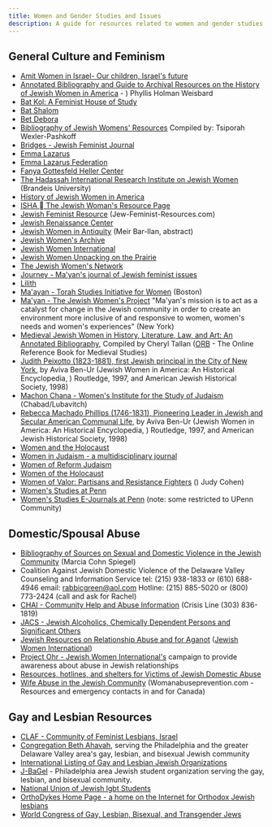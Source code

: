 ```yaml
---
title: Women and Gender Studies and Issues
description: A guide for resources related to women and gender studies.
---
```

## General Culture and Feminism

* [Amit Women in Israel- Our children, Israel's future](http://www.amitisrael.org/)
* [Annotated Bibliography and Guide to Archival Resources on the History of Jewish Women in America](http://www.library.wisc.edu/libraries/WomensStudies/jewwom/jwmain.htm) - ) Phyllis Holman Weisbard
* [Bat Kol: A Feminist House of Study](http://www.batkol.org/)
* [Bat Shalom](http://www.batshalom.org/)
* [Bet Debora](http://www.hagalil.com/bet-debora/debora-e.htm)
* [Bibliography of Jewish Womens' Resources](http://aleph.lib.ohio-state.edu/www/jewomen.html) Compiled by: Tsiporah Wexler-Pashkoff
* [Bridges - Jewish Feminist Journal](http://bridgesjournal.org/)
* [Emma Lazarus](http://jwa.mit.edu/exhibits/lazarus/el1.htm)
* [Emma Lazarus Federation](http://www.huc.edu/aja/Lazarus.htm)
* [Fanya Gottesfeld Heller Center](http://www.biu.ac.il/js/jwmn/)
* [The Hadassah International Research Institute on Jewish Women](http://www.brandeis.edu/hirjw/) (Brandeis University)
* [History of Jewish Women in America](http://www.library.wisc.edu/libraries/WomensStudies/jewwom/jwmain.htm)
* [ISHA  The Jewish Woman's Resource Page](http://www.geocities.com/Wellesley/Garden/4025/)
* [Jewish Feminist Resource](http://www.jew-feminist-resources.com/) (Jew-Feminist-Resources.com)
* [Jewish Renaissance Center](http://www.jrc-netzach.org/)
* [Jewish Women in Antiquity](http://faculty.biu.ac.il/~barilm/absfembo.html) (Meir Bar-Ilan, abstract)
* [Jewish Women's Archive](http://www.jwa.org/)
* [Jewish Women International](http://www.jewishwomen.org/)
* [Jewish Women Unpacking on the Prairie](http://www.jewishwomenexhibit.org/default.asp)
* [The Jewish Women's Network](http://www.jwn.ort.org/)
* [Journey - Ma'yan's journal of Jewish feminist issues](http://www.mayan.org/journey/archives.html)
* [Lilith](http://www.lilith.org/)
* [Ma'ayan - Torah Studies Initiative for Women](http://www.maayan.org/) (Boston)
* [Ma'yan - The Jewish Women's Project](http://www.mayan.org/) "Ma'yan's mission is to act as a catalyst for change in the Jewish community in order to create an environment more inclusive of and responsive to women, women's needs and women's experiences" (New York)
* [Medieval Jewish Women in History, Literature, Law, and Art: An Annotated Bibliography](http://orb.rhodes.edu/encyclop/religion/Judaism/jew-wom.html), Compiled by Cheryl Tallan ([ORB](http://orb.rhodes.edu/encyclop/religion/Judaism/jew-wom.html) - The Online Reference Book for Medieval Studies)
* [Judith Peixotto (1823-1881), first Jewish principal in the City of New York](http://www.mikvehisrael.org/fsc/sephpres.html), by Aviva Ben-Ur (Jewish Women in America: An Historical Encyclopedia, ) Routledge, 1997, and American Jewish Historical Society, 1998)
* [Machon Chana - Women's Institute for the Study of Judaism](http://www.machonchana.org/) (Chabad/Lubavitch)
* [Rebecca Machado Phillips (1746-1831), Pioneering Leader in Jewish and Secular American Communal Life](http://www.mikvehisrael.org/fsc/machado.html), by Aviva Ben-Ur (Jewish Women in America: An Historical Encyclopedia, ) Routledge, 1997, and American Jewish Historical Society, 1998)
* [Women and the Holocaust](http://www.interlog.com/~mighty/)
* [Women in Judaism - a multidisciplinary journal](http://www.utoronto.ca/wjudaism/)
* [Women of Reform Judaism](http://www.rj.org/wrj/index.html)
* [Women of the Holocaust](http://www.interlog.com/~mighty/)
* [Women of Valor: Partisans and Resistance Fighters](http://www.interlog.com/~mighty/valor/bios.htm) () Judy Cohen)
* [Women's Studies at Penn](http://www.library.upenn.edu/resources/subject/interdiscipline/women/women.html)
* [Women's Studies E-Journals at Penn](http://www.library.upenn.edu/webbin5/resources/ejspublic5.cgi?homepage=http://www.library.upenn.edu/&community=Women%27s+Studies) (note: some restricted to UPenn Community)


## Domestic/Spousal Abuse

* [Bibliography of Sources on Sexual and Domestic Violence in the Jewish Community](http://www.mincava.umn.edu/bibs/Jewish.htm) (Marcia Cohn Spiegel)
* Coalition Against Jewish Domestic Violence of the Delaware Valley
  Counseling and Information Service
  tel: (215) 938-1833 or (610) 688-4946
  email: [rabbicgreen@aol.com](mailto:rabbicgreen@aol.com)
  Hotline: (215) 885-5020 or (800) 773-2424
  (call and ask for Rachel)
* [CHAI - Community Help and Abuse Information](http://www.jewishabuse.org/) (Crisis Line (303) 836-1819)
* [JACS - Jewish Alcoholics, Chemically Dependent Persons and Significant Others](http://www.jacsweb.org/index_ie.html)
* [Jewish Resources on Relationship Abuse and for Aganot](http://www.jewishwomen.org/ProjectOhr/resource.htm) ([Jewish Women International](http://www.jewishwomen.org/))
* [Project Ohr - ](http://www.jewishwomen.org/http://www.jewishwomen.org/ProjectOhr/Intro_to_Ohr.htm)[Jewish Women International's](http://www.jewishwomen.org/) campaign to provide awareness about abuse in Jewish relationships
* [Resources, hotlines, and shelters for Victims of Jewish Domestic Abuse](http://members.aol.com/agunah/shelters.htm)
* [Wife Abuse in the Jewish Community](http://www.womanabuseprevention.com/html/jewish_community.html) (Womanabuseprevention.com - Resources and emergency contacts in and for Canada)

## Gay and Lesbian Resources

* [CLAF - Community of Feminist Lesbians, Israel](http://www.gay.org.il/claf/indexe.htm)
* [Congregation Beth Ahavah](http://uahc.org/congs/pa/BethAhavah/), serving the Philadelphia and the greater Delaware Valley area's gay, lesbian, and bisexual Jewish community
* [International Listing of Gay and Lesbian Jewish Organizations](http://www.nyu.edu/pages/sls/jewish/wcgljo.html)
* [J-BaGel](http://www.nujls.org/) - Philadelphia area Jewish student organization serving the gay, lesbian, and bisexual community.
* [National Union of Jewish lgbt Students](http://www.nujls.org/)
* [OrthoDykes Home Page - a home on the Internet for Orthodox Jewish lesbians](http://www.orthodykes.org/)
* [World Congress of Gay, Lesbian, Bisexual, and Transgender Jews](http://www.glbtjews.org/)